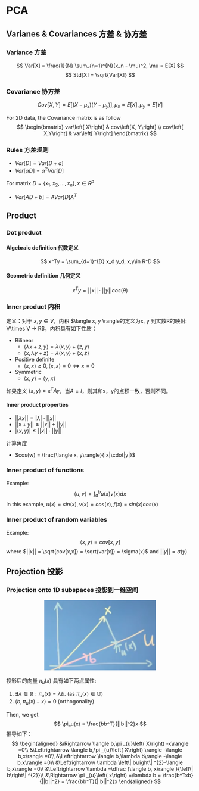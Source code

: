 # PCA

## Varianes & Covariances 方差 & 协方差
### Variance 方差
$$ Var[X] = \frac{1}{N} \sum_{n=1}^{N}(x_n - \mu)^2, \mu = E[X] $$
$$ Std[X] = \sqrt{Var[X]} $$

### Covariance 协方差
$$ Cov[X, Y] = E[(X-\mu_x)(Y-\mu_y)], \mu_x = E[X], \mu_y = E[Y] $$

For 2D data, the Covariance matrix is as follow
$$ \begin{bmatrix} var\left[ X\right] & cov\left[X, Y\right] \\ cov\left[ X,Y\right] & var\left[ Y\right] \end{bmatrix} $$

### Rules 方差规则
* $Var[D] = Var[D + a]$
* $Var[\alpha D] = \alpha^2 Var[D]$

For matrix $D = \{x_1, x_2, ..., x_n\}, x \in R^p$
* $Var[AD + b] = A Var[D] A^T$

## Product
### Dot product
#### Algebraic definition 代数定义
$$ x^Ty = \sum_{d=1}^{D} x_d y_d, x,y\in R^D $$

#### Geometric definition 几何定义
$$ x^Ty = ||x|| \cdot ||y|| cos(\theta) $$

### Inner product 内积
定义：对于 $x , y\in V$，内积 $\langle x, y \rangle的定义为x, y 到实数R的映射: V\times V -> R$，内积具有如下性质：
* Bilinear
  * $\langle \lambda x + z, y \rangle = \lambda \langle x, y \rangle + \langle z, y \rangle$
  * $\langle x, \lambda y + z\rangle = \lambda \langle x, y \rangle + \langle x, z \rangle$
* Positive definite
  *  $\langle x, x \rangle \geq 0, \langle x,x\rangle = 0 \Leftrightarrow x = 0$
* Symmetric
  * $\langle x, y \rangle = \langle y, x \rangle$

如果定义 $\langle x, y \rangle = x^TAy$，当$A=I$，则其和x，y的点积一致，否则不同。

#### Inner product properties
* $||\lambda x|| = |\lambda| \cdot ||x||$
* $||x + y|| \leq ||x|| + ||y||$
* $|\langle x, y\rangle| \leq ||x|| \cdot ||y||$

计算角度
* $cos(w) = \frac{\langle x, y\rangle}{|x|\cdot|y|}$

### Inner product of functions
Example:
$$ \langle u, v \rangle = \int ^{b}_{a}u\left( x\right) v\left( x\right)dx $$
In this example, $u(x) = sin(x), v(x) = cos(x), f(x) = sin(x)cos(x)$

### Inner product of random variables
Example:
$$ \langle x, y \rangle = cov [x, y] $$
where $||x|| = \sqrt{cov[x,x]} = \sqrt{var[x]} = \sigma(x)$ and $||y|| = \sigma(y)$

## Projection 投影
### Projection onto 1D subspaces 投影到一维空间
<p align="center">
  <img src="img/projection-onto-1d-subspace.png" width="300" />
</p>

投影后的向量 $\pi_u(x)$ 具有如下两点属性:
1. $\exists \lambda \in \mathbb{R}: \pi _{u}\left( x\right) =\lambda b$. (as $\pi_u(x) \in \mathbb{U}$)
2. $\langle b, \pi_u(x)-x\rangle = 0$ (orthogonality)

Then, we get
$$ \pi_u(x) = \frac{bb^T}{||b||^2}x $$
推导如下：
$$ \begin{aligned}
&\Rightarrow \langle b,\pi _{u}\left( X\right) -x\rangle =0\\ &\Leftrightarrow \langle b,\pi _{u}\left( X\right) \rangle -\langle b,x\rangle =0\\
&\Leftrightarrow \langle b,\lambda b\rangle -\langle b,x\rangle =0\\ &\Leftrightarrow \lambda \left\| b\right\| ^{2}-\langle b,x\rangle =0\\ &\Leftrightarrow \lambda =\dfrac {\langle b, x\rangle }{\left\| b\right\| ^{2}}\\
&\Rightarrow \pi _{u}\left( x\right) =\lambda b = \frac{b^Txb}{||b||^2} = \frac{bb^T}{||b||^2}x
\end{aligned} $$
